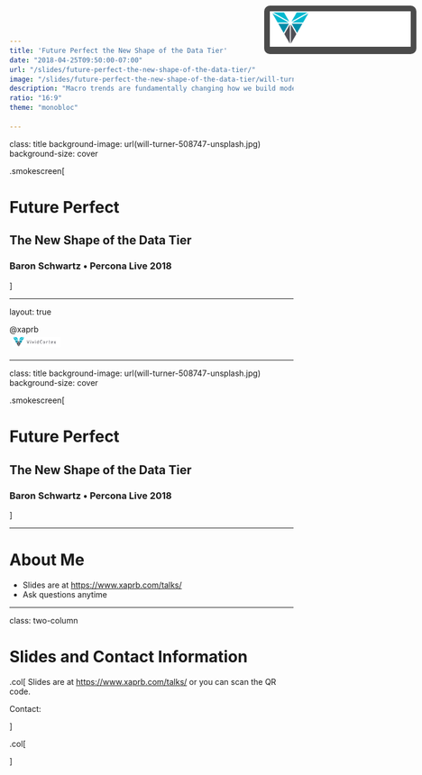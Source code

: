 ```yaml
---
title: 'Future Perfect the New Shape of the Data Tier'
date: "2018-04-25T09:50:00-07:00"
url: "/slides/future-perfect-the-new-shape-of-the-data-tier/"
image: "/slides/future-perfect-the-new-shape-of-the-data-tier/will-turner-508747-unsplash.jpg"
description: "Macro trends are fundamentally changing how we build modern applications. Where is this going?"
ratio: "16:9"
theme: "monobloc"

---
```

class: title
background-image: url(will-turner-508747-unsplash.jpg)
background-size: cover

.smokescreen[
# Future Perfect
## The New Shape of the Data Tier 
### Baron Schwartz &bullet; Percona Live 2018
]

<div style="position: absolute; right: 10px; top: 10px; width: 250px;
background-color: rgba(0,0,0,.7); padding: 10px; border-radius: 10px">
<img src=vividcortex-horizontal-white-rgb.svg>
</div>

---
layout: true
<div class="remark-slide-number" style="left: 20px; right: unset">@xaprb</div>
<div class="remark-slide-number" style="left: 566px; width: 85px; padding: 5px">
<img src=vividcortex-horizontal-web.svg>
</div>

---
class: title
background-image: url(will-turner-508747-unsplash.jpg)
background-size: cover

.smokescreen[
# Future Perfect
## The New Shape of the Data Tier 
### Baron Schwartz &bullet; Percona Live 2018
]


---
# About Me

- Slides are at https://www.xaprb.com/talks/
- Ask questions anytime

---
class: two-column
# Slides and Contact Information

.col[
Slides are at https://www.xaprb.com/talks/ or you can scan the QR code.

Contact:

]

.col[
<div id="qrcode"></div>
]
